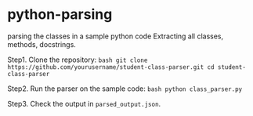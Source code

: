 # python-parsing
parsing the classes in a sample python code
Extracting all classes, methods, docstrings.

Step1. Clone the repository:
    ```bash
    git clone https://github.com/yourusername/student-class-parser.git
    cd student-class-parser
    ```

Step2. Run the parser on the sample code:
    ```bash
    python class_parser.py
    ```

Step3. Check the output in `parsed_output.json`.
